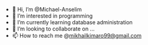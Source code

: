 - 👋 Hi, I’m @Michael-Anselim
- 👀 I’m interested in programming
- 🌱 I’m currently learning database administration
- 💞️ I’m looking to collaborate on ...
- 📫 How to reach me @mikhailkimaro99@gmail.com

<!---
Michael-Anselim/Michael-Anselim is a ✨ special ✨ repository because its `README.md` (this file) appears on your GitHub profile.
You can click the Preview link to take a look at your changes.
--->
